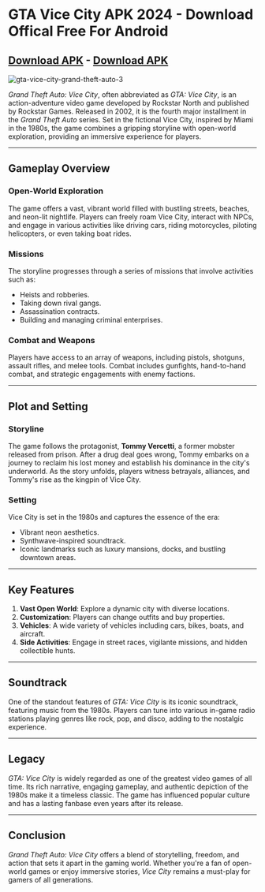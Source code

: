 # **GTA Vice City APK 2024 - Download Offical Free For Android**
## [Download APK](https://modmeme.com/) - [Download APK](https://apkitech.com/)

![gta-vice-city-grand-theft-auto-3](https://github.com/user-attachments/assets/95a5bcd9-c922-4aae-b0a6-02877e3edc93)

*Grand Theft Auto: Vice City*, often abbreviated as *GTA: Vice City*, is an action-adventure video game developed by Rockstar North and published by Rockstar Games. Released in 2002, it is the fourth major installment in the *Grand Theft Auto* series. Set in the fictional Vice City, inspired by Miami in the 1980s, the game combines a gripping storyline with open-world exploration, providing an immersive experience for players.

---
## **Gameplay Overview**
### **Open-World Exploration**
The game offers a vast, vibrant world filled with bustling streets, beaches, and neon-lit nightlife. Players can freely roam Vice City, interact with NPCs, and engage in various activities like driving cars, riding motorcycles, piloting helicopters, or even taking boat rides.

### **Missions**
The storyline progresses through a series of missions that involve activities such as:
- Heists and robberies.
- Taking down rival gangs.
- Assassination contracts.
- Building and managing criminal enterprises.

### **Combat and Weapons**
Players have access to an array of weapons, including pistols, shotguns, assault rifles, and melee tools. Combat includes gunfights, hand-to-hand combat, and strategic engagements with enemy factions.

---

## **Plot and Setting**
### **Storyline**
The game follows the protagonist, **Tommy Vercetti**, a former mobster released from prison. After a drug deal goes wrong, Tommy embarks on a journey to reclaim his lost money and establish his dominance in the city's underworld. As the story unfolds, players witness betrayals, alliances, and Tommy's rise as the kingpin of Vice City.

### **Setting**
Vice City is set in the 1980s and captures the essence of the era:
- Vibrant neon aesthetics.
- Synthwave-inspired soundtrack.
- Iconic landmarks such as luxury mansions, docks, and bustling downtown areas.

---

## **Key Features**
1. **Vast Open World**: Explore a dynamic city with diverse locations.
2. **Customization**: Players can change outfits and buy properties.
3. **Vehicles**: A wide variety of vehicles including cars, bikes, boats, and aircraft.
4. **Side Activities**: Engage in street races, vigilante missions, and hidden collectible hunts.

---

## **Soundtrack**
One of the standout features of *GTA: Vice City* is its iconic soundtrack, featuring music from the 1980s. Players can tune into various in-game radio stations playing genres like rock, pop, and disco, adding to the nostalgic experience.

---

## **Legacy**
*GTA: Vice City* is widely regarded as one of the greatest video games of all time. Its rich narrative, engaging gameplay, and authentic depiction of the 1980s make it a timeless classic. The game has influenced popular culture and has a lasting fanbase even years after its release.

---

## **Conclusion**
*Grand Theft Auto: Vice City* offers a blend of storytelling, freedom, and action that sets it apart in the gaming world. Whether you're a fan of open-world games or enjoy immersive stories, *Vice City* remains a must-play for gamers of all generations.
